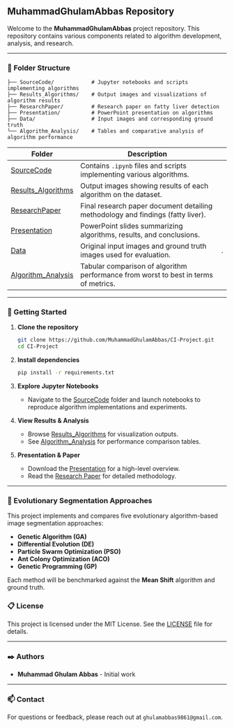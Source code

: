 ## MuhammadGhulamAbbas Repository

Welcome to the **MuhammadGhulamAbbas** project repository. This repository contains various components related to algorithm development, analysis, and research.

---

### 📂 Folder Structure

```
├── SourceCode/            # Jupyter notebooks and scripts implementing algorithms
├── Results_Algorithms/    # Output images and visualizations of algorithm results
├── ResearchPaper/         # Research paper on fatty liver detection
├── Presentation/          # PowerPoint presentation on algorithms
├── Data/                  # Input images and corresponding ground truth
└── Algorithm_Analysis/    # Tables and comparative analysis of algorithm performance
```

| Folder                                                                                                                                                                                                | Description                                                                         |                                                                    |
| ----------------------------------------------------------------------------------------------------------------------------------------------------------------------------------------------------- | ----------------------------------------------------------------------------------- | ------------------------------------------------------------------ |
| [SourceCode](https://github.com/MuhammadGhulamAbbas/CI-Project/tree/main/SourceCode)                                                                                                                  | Contains `.ipynb` files and scripts implementing various algorithms.                |                                                                    |
| [Results\_Algorithms](https://github.com/MuhammadGhulamAbbas/CI-Project/tree/main/Results/Algorthims)                                                                                                 | Output images showing results of each algorithm on the dataset.                     |                                                                    |
| [ResearchPaper](https://github.com/MuhammadGhulamAbbas/CI-Project/blob/main/Research%20Paper/Fatty_Liver_Level_Recognition_Using_Particle_Swarm_optimization_PSO_Image_Segmentation_and_Analysis.pdf) | Final research paper document detailing methodology and findings (fatty liver).     |                                                                    |
| [Presentation](https://github.com/MuhammadGhulamAbbas/CI-Project/blob/main/Presentation/CI%20PROJECT%20PRESENTATION.pptx)                                                                             | PowerPoint slides summarizing algorithms, results, and conclusions.                 |                                                                    |
| [Data](https://github.com/MuhammadGhulamAbbas/CI-Project/tree/main/Data)                                                                                                                              | Original input images and ground truth images used for evaluation.                  |. |
| [Algorithm\_Analysis](https://github.com/MuhammadGhulamAbbas/CI-Project/tree/main/Algorthim%20Analysis)                                                                                               | Tabular comparison of algorithm performance from worst to best in terms of metrics. |                                                                    |

---

### 🚀 Getting Started

1. **Clone the repository**

   ```bash
   git clone https://github.com/MuhammadGhulamAbbas/CI-Project.git
   cd CI-Project
   ```

2. **Install dependencies**

   ```bash
   pip install -r requirements.txt
   ```

3. **Explore Jupyter Notebooks**

   * Navigate to the [SourceCode](https://github.com/MuhammadGhulamAbbas/CI-Project/tree/main/SourceCode) folder and launch notebooks to reproduce algorithm implementations and experiments.

4. **View Results & Analysis**

   * Browse [Results\_Algorithms](https://github.com/MuhammadGhulamAbbas/CI-Project/tree/main/Results/Algorthims) for visualization outputs.
   * See [Algorithm\_Analysis](https://github.com/MuhammadGhulamAbbas/CI-Project/tree/main/Algorthim%20Analysis) for performance comparison tables.

5. **Presentation & Paper**

   * Download the [Presentation](https://github.com/MuhammadGhulamAbbas/CI-Project/blob/main/Presentation/CI%20PROJECT%20PRESENTATION.pptx) for a high-level overview.
   * Read the [Research Paper](https://github.com/MuhammadGhulamAbbas/CI-Project/blob/main/Research%20Paper/Fatty_Liver_Level_Recognition_Using_Particle_Swarm_optimization_PSO_Image_Segmentation_and_Analysis.pdf) for detailed methodology.

---

### 🔬 Evolutionary Segmentation Approaches

This project implements and compares five evolutionary algorithm-based image segmentation approaches:

* **Genetic Algorithm (GA)**
* **Differential Evolution (DE)**
* **Particle Swarm Optimization (PSO)**
* **Ant Colony Optimization (ACO)**
* **Genetic Programming (GP)**

Each method will be benchmarked against the **Mean Shift** algorithm and ground truth.
### 📋 License

This project is licensed under the MIT License. See the [LICENSE](LICENSE) file for details.

---

### ✒️ Authors

* **Muhammad Ghulam Abbas** - Initial work

---

### 📫 Contact

For questions or feedback, please reach out at `ghulamabbas9861@gmail.com`.


